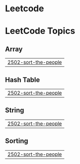 # Leetcode
<!---LeetCode Topics Start-->
# LeetCode Topics
## Array
|  |
| ------- |
| [2502-sort-the-people](https://github.com/AlbertWeirdo/Leetcode/tree/master/2502-sort-the-people) |
## Hash Table
|  |
| ------- |
| [2502-sort-the-people](https://github.com/AlbertWeirdo/Leetcode/tree/master/2502-sort-the-people) |
## String
|  |
| ------- |
| [2502-sort-the-people](https://github.com/AlbertWeirdo/Leetcode/tree/master/2502-sort-the-people) |
## Sorting
|  |
| ------- |
| [2502-sort-the-people](https://github.com/AlbertWeirdo/Leetcode/tree/master/2502-sort-the-people) |
<!---LeetCode Topics End-->